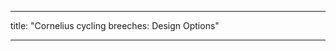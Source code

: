 ***

title: "Cornelius cycling breeches: Design Options"

***

<PatternOptions pattern='cornelius' />
